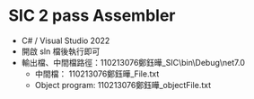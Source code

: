 # SIC 2 pass Assembler

- C# / Visual Studio 2022
- 開啟 sln 檔後執行即可
- 輸出檔、中間檔路徑：110213076鄭鈺曄_SIC\bin\Debug\net7.0
	- 中間檔： 110213076鄭鈺曄_File.txt
	- Object program: 110213076鄭鈺曄_objectFile.txt